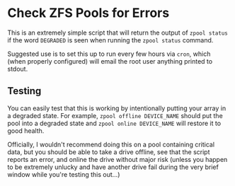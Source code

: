 Check ZFS Pools for Errors
==========================

This is an extremely simple script that will return the output of `zpool
status` if the word `DEGRADED` is seen when running the `zpool status` command.

Suggested use is to set this up to run every few hours via `cron`, which (when
properly configured) will email the root user anything printed to stdout.


Testing
-------

You can easily test that this is working by intentionally putting your
array in a degraded state. For example, `zpool offline DEVICE_NAME`
should put the pool into a degraded state and `zpool online DEVICE_NAME`
will restore it to good health.

Officially, I wouldn't recommend doing this on a pool containing
critical data, but you should be able to take a drive offline, see that
the script reports an error, and online the drive without major risk
(unless you happen to be extremely unlucky and have another drive fail
during the very brief window while you're testing this out...)
